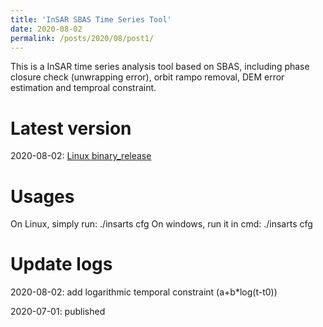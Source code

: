 ```yaml
---
title: 'InSAR SBAS Time Series Tool'
date: 2020-08-02
permalink: /posts/2020/08/post1/
---
```


This is a InSAR time series analysis tool based on SBAS, including phase closure check (unwrapping error), orbit rampo removal, DEM error estimation and temproal constraint. 

Latest version
======
2020-08-02: [Linux binary_release](https://newcastle-my.sharepoint.com/:u:/g/personal/nyc40_newcastle_ac_uk/EX_Ee085wh1OhcuI-OgxND4BPe5m6autzpK25-ThtWE2eA?e=2fUwGZ)


Usages
======
On Linux, simply run:
./insarts cfg
On windows, run it in cmd:
./insarts cfg 


Update logs
======
2020-08-02: add logarithmic temporal constraint (a+b*log(t-t0))  
  
2020-07-01: published  
